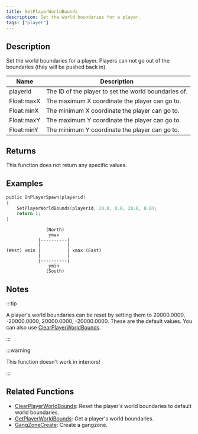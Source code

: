 ```yaml
---
title: SetPlayerWorldBounds
description: Set the world boundaries for a player.
tags: ["player"]
---
```


## Description

Set the world boundaries for a player. Players can not go out of the boundaries (they will be pushed back in).

| Name       | Description                                          |
| ---------- | ---------------------------------------------------- |
| playerid   | The ID of the player to set the world boundaries of. |
| Float:maxX | The maximum X coordinate the player can go to.       |
| Float:minX | The minimum X coordinate the player can go to.       |
| Float:maxY | The maximum Y coordinate the player can go to.       |
| Float:minY | The minimum Y coordinate the player can go to.       |

## Returns

This function does not return any specific values.

## Examples

```c
public OnPlayerSpawn(playerid)
{
    SetPlayerWorldBounds(playerid, 20.0, 0.0, 20.0, 0.0);
    return 1;
}
```

```
               (North)
                ymax
            |----------|
            |          |
(West) xmin |          | xmax (East)
            |          |
            |----------|
                ymin
               (South)
```

## Notes

:::tip

A player's world boundaries can be reset by setting them to 20000.0000, -20000.0000, 20000.0000, -20000.0000. These are the default values. You can also use [ClearPlayerWorldBounds](ClearPlayerWorldBounds).

:::

:::warning

This function doesn't work in interiors!

:::

## Related Functions

- [ClearPlayerWorldBounds](ClearPlayerWorldBounds): Reset the player's world boundaries to default world boundaries.
- [GetPlayerWorldBounds](GetPlayerWorldBounds): Get a player's world boundaries.
- [GangZoneCreate](GangZoneCreate): Create a gangzone.
